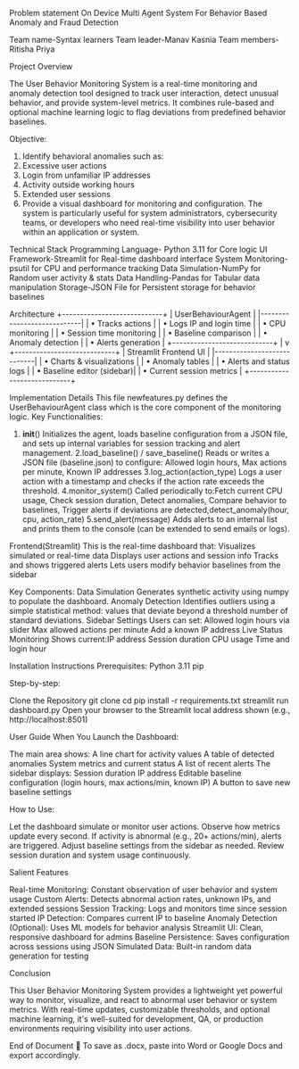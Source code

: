 Problem statement 
On Device Multi Agent System For Behavior Based Anomaly and Fraud Detection 


Team name-Syntax learners 
Team leader-Manav Kasnia
Team members- Ritisha 
              Priya 


Project Overview

The User Behavior Monitoring System is a real-time monitoring and anomaly detection tool designed to track user interaction, detect unusual behavior, and provide system-level metrics. It combines rule-based and optional machine learning logic to flag deviations from predefined behavior baselines.

Objective:
1. Identify behavioral anomalies such as:
2. Excessive user actions
3. Login from unfamiliar IP addresses
4. Activity outside working hours
5. Extended user sessions
6. Provide a visual dashboard for monitoring and configuration.
The system is particularly useful for system administrators, cybersecurity teams, or developers who need real-time visibility into user behavior within an application or system.


Technical Stack
Programming Language-	Python 3.11 for	Core logic
UI Framework-Streamlit for Real-time dashboard interface
System Monitoring-psutil for CPU and performance tracking
Data Simulation-NumPy for Random user activity & stats
Data Handling-Pandas for Tabular data manipulation
Storage-JSON File for	Persistent storage for behavior baselines



Architecture
+----------------------------+
|    UserBehaviourAgent      |
|----------------------------|
| • Tracks actions           |
| • Logs IP and login time   |
| • CPU monitoring           |
| • Session time monitoring  |
| • Baseline comparison      |
| • Anomaly detection        |
| • Alerts generation        |
+----------------------------+
              |
              v
+----------------------------+
|   Streamlit Frontend UI    |
|----------------------------|
| • Charts & visualizations  |
| • Anomaly tables           |
| • Alerts and status logs   |
| • Baseline editor (sidebar)|
| • Current session metrics  |
+----------------------------+



Implementation Details
This file newfeatures.py defines the UserBehaviourAgent class which is the core component of the monitoring logic.
Key Functionalities:

1. __init__()
Initializes the agent, loads baseline configuration from a JSON file, and sets up internal variables for session tracking and alert management.
2.load_baseline() / save_baseline()
Reads or writes a JSON file (baseline.json) to configure: Allowed login hours, Max actions per minute, Known IP addresses
3.log_action(action_type)
Logs a user action with a timestamp and checks if the action rate exceeds the threshold.
4.monitor_system()
Called periodically to:Fetch current CPU usage, Check session duration, Detect anomalies, Compare behavior to baselines, Trigger alerts if deviations are detected,detect_anomaly(hour, cpu, action_rate)
5.send_alert(message)
Adds alerts to an internal list and prints them to the console (can be extended to send emails or logs).

Frontend(Streamlit)
This is the real-time dashboard that:
Visualizes simulated or real-time data
Displays user actions and session info
Tracks and shows triggered alerts
Lets users modify behavior baselines from the sidebar

Key Components:
Data Simulation
Generates synthetic activity using numpy to populate the dashboard.
Anomaly Detection
Identifies outliers using a simple statistical method: values that deviate beyond a threshold number of standard deviations.
Sidebar Settings
Users can set:
Allowed login hours via slider
Max allowed actions per minute
Add a known IP address
Live Status Monitoring
Shows current:IP address
Session duration
CPU usage
Time and login hour



Installation Instructions
Prerequisites:
Python 3.11
pip

Step-by-step:

Clone the Repository
git clone <your-repo-url>
cd <project-directory>
pip install -r requirements.txt
streamlit run dashboard.py
Open your browser to the Streamlit local address shown (e.g., http://localhost:8501)

User Guide
When You Launch the Dashboard:

The main area shows:
A line chart for activity values
A table of detected anomalies
System metrics and current status
A list of recent alerts
The sidebar displays:
Session duration
IP address
Editable baseline configuration (login hours, max actions/min, known IP)
A button to save new baseline settings

How to Use:

Let the dashboard simulate or monitor user actions.
Observe how metrics update every second.
If activity is abnormal (e.g., 20+ actions/min), alerts are triggered.
Adjust baseline settings from the sidebar as needed.
Review session duration and system usage continuously.

Salient Features

Real-time Monitoring: Constant observation of user behavior and system usage
Custom Alerts: Detects abnormal action rates, unknown IPs, and extended sessions
Session Tracking: Logs and monitors time since session started
IP Detection: Compares current IP to baseline
Anomaly Detection (Optional): Uses ML models for behavior analysis
Streamlit UI: Clean, responsive dashboard for admins
Baseline Persistence: Saves configuration across sessions using JSON
Simulated Data: Built-in random data generation for testing



Conclusion

This User Behavior Monitoring System provides a lightweight yet powerful way to monitor, visualize, and react to abnormal user behavior or system metrics. With real-time updates, customizable thresholds, and optional machine learning, it's well-suited for development, QA, or production environments requiring visibility into user actions.

End of Document
📄 To save as .docx, paste into Word or Google Docs and export accordingly.
